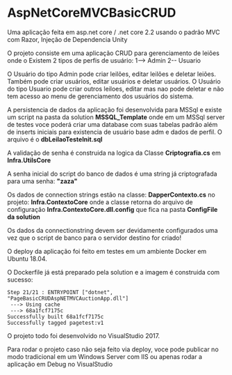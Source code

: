 # AspNetCoreMVCBasicCRUD
Uma aplicação feita em asp.net core / .net core 2.2 usando o padrão MVC  com Razor, Injeção de Dependencia Unity

O projeto consiste em uma aplicação CRUD para gerenciamento de leiões onde o Existem 2 tipos de perfis de usuário:
1--> Admin
2-- Usuario

O Usuário do tipo Admin pode criar leilões, editar leilões e deletar leiões. Também pode criar usuários, editar usuários e deletar usuários.
O Usuário do tipo Usuario pode criar outros leiloes, editar mas nao pode deletar e não tem acesso ao menu de gerenciamento dos usuários do sistema.

A persistencia de dados da aplicação foi desenvolvida para MSSql e existe um script na pasta da solution **MSSQL_Template** onde em um MSSql server de testes voce poderá criar uma database com suas tabelas padrão além de inserts iniciais para existencia de usuário base adm e dados de perfil. O arquivo é o **dbLeilaoTesteInit.sql**

A validação de senha é construida na logica da Classe **Criptografia.cs** em **Infra.UtilsCore**

A senha inicial do script do banco de dados é uma string já criptografada para uma senha: **"zaza"**

Os dados de connection strings estão na classe: **DapperContexto.cs** no projeto: **Infra.ContextoCore** onde a classe retorna do arquivo de configuração **Infra.ContextoCore.dll.config** que fica na pasta **ConfigFile da solution**

Os dados da connectionstring devem ser devidamente configurados uma vez que o script de banco para o servidor destino for criado!

O deploy da aplicação foi feito em testes em um ambiente Docker em Ubuntu 18.04.

O Dockerfile já está preparado pela solution e a imagem é construida com sucesso:

~~~
Step 21/21 : ENTRYPOINT ["dotnet", "PageBasicCRUDAspNETMVCAuctionApp.dll"]
 ---> Using cache
 ---> 68a1fcf7175c
Successfully built 68a1fcf7175c
Successfully tagged pagetest:v1
~~~

O projeto todo foi desenvolvido no VisualStudio 2017.

Para rodar o projeto caso não seja feito via deploy, voce pode publicar no modo tradicional em um Windows Server com IIS ou apenas rodar a aplicação em Debug no VisualStudio
